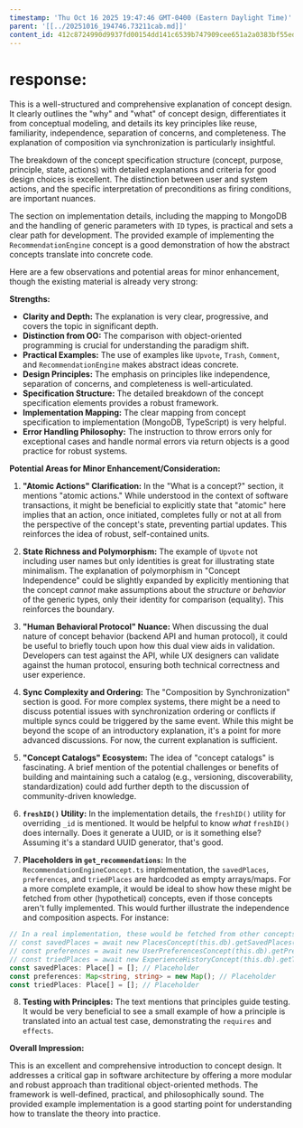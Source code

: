```yaml
---
timestamp: 'Thu Oct 16 2025 19:47:46 GMT-0400 (Eastern Daylight Time)'
parent: '[[../20251016_194746.73211cab.md]]'
content_id: 412c8724990d9937fd00154dd141c6539b747909cee651a2a0383bf55edf2e9a
---
```


# response:

This is a well-structured and comprehensive explanation of concept design. It clearly outlines the "why" and "what" of concept design, differentiates it from conceptual modeling, and details its key principles like reuse, familiarity, independence, separation of concerns, and completeness. The explanation of composition via synchronization is particularly insightful.

The breakdown of the concept specification structure (concept, purpose, principle, state, actions) with detailed explanations and criteria for good design choices is excellent. The distinction between user and system actions, and the specific interpretation of preconditions as firing conditions, are important nuances.

The section on implementation details, including the mapping to MongoDB and the handling of generic parameters with `ID` types, is practical and sets a clear path for development. The provided example of implementing the `RecommendationEngine` concept is a good demonstration of how the abstract concepts translate into concrete code.

Here are a few observations and potential areas for minor enhancement, though the existing material is already very strong:

**Strengths:**

* **Clarity and Depth:** The explanation is very clear, progressive, and covers the topic in significant depth.
* **Distinction from OO:** The comparison with object-oriented programming is crucial for understanding the paradigm shift.
* **Practical Examples:** The use of examples like `Upvote`, `Trash`, `Comment`, and `RecommendationEngine` makes abstract ideas concrete.
* **Design Principles:** The emphasis on principles like independence, separation of concerns, and completeness is well-articulated.
* **Specification Structure:** The detailed breakdown of the concept specification elements provides a robust framework.
* **Implementation Mapping:** The clear mapping from concept specification to implementation (MongoDB, TypeScript) is very helpful.
* **Error Handling Philosophy:** The instruction to throw errors only for exceptional cases and handle normal errors via return objects is a good practice for robust systems.

**Potential Areas for Minor Enhancement/Consideration:**

1. **"Atomic Actions" Clarification:** In the "What is a concept?" section, it mentions "atomic actions." While understood in the context of software transactions, it might be beneficial to explicitly state that "atomic" here implies that an action, once initiated, completes fully or not at all from the perspective of the concept's state, preventing partial updates. This reinforces the idea of robust, self-contained units.

2. **State Richness and Polymorphism:** The example of `Upvote` not including user names but only identities is great for illustrating state minimalism. The explanation of polymorphism in "Concept Independence" could be slightly expanded by explicitly mentioning that the concept *cannot* make assumptions about the *structure* or *behavior* of the generic types, only their identity for comparison (equality). This reinforces the boundary.

3. **"Human Behavioral Protocol" Nuance:** When discussing the dual nature of concept behavior (backend API and human protocol), it could be useful to briefly touch upon how this dual view aids in validation. Developers can test against the API, while UX designers can validate against the human protocol, ensuring both technical correctness and user experience.

4. **Sync Complexity and Ordering:** The "Composition by Synchronization" section is good. For more complex systems, there might be a need to discuss potential issues with synchronization ordering or conflicts if multiple syncs could be triggered by the same event. While this might be beyond the scope of an introductory explanation, it's a point for more advanced discussions. For now, the current explanation is sufficient.

5. **"Concept Catalogs" Ecosystem:** The idea of "concept catalogs" is fascinating. A brief mention of the potential challenges or benefits of building and maintaining such a catalog (e.g., versioning, discoverability, standardization) could add further depth to the discussion of community-driven knowledge.

6. **`freshID()` Utility:** In the implementation details, the `freshID()` utility for overriding `_id` is mentioned. It would be helpful to know *what* `freshID()` does internally. Does it generate a UUID, or is it something else? Assuming it's a standard UUID generator, that's good.

7. **Placeholders in `get_recommendations`:** In the `RecommendationEngineConcept.ts` implementation, the `savedPlaces`, `preferences`, and `triedPlaces` are hardcoded as empty arrays/maps. For a more complete example, it would be ideal to show how these might be fetched from other (hypothetical) concepts, even if those concepts aren't fully implemented. This would further illustrate the independence and composition aspects. For instance:

```typescript
// In a real implementation, these would be fetched from other concepts:
// const savedPlaces = await new PlacesConcept(this.db).getSavedPlaces(userId);
// const preferences = await new UserPreferencesConcept(this.db).getPreferences(userId);
// const triedPlaces = await new ExperienceHistoryConcept(this.db).getTriedPlaces(userId);
const savedPlaces: Place[] = []; // Placeholder
const preferences: Map<string, string> = new Map(); // Placeholder
const triedPlaces: Place[] = []; // Placeholder
```

8. **Testing with Principles:** The text mentions that principles guide testing. It would be very beneficial to see a small example of how a principle is translated into an actual test case, demonstrating the `requires` and `effects`.

**Overall Impression:**

This is an excellent and comprehensive introduction to concept design. It addresses a critical gap in software architecture by offering a more modular and robust approach than traditional object-oriented methods. The framework is well-defined, practical, and philosophically sound. The provided example implementation is a good starting point for understanding how to translate the theory into practice.

